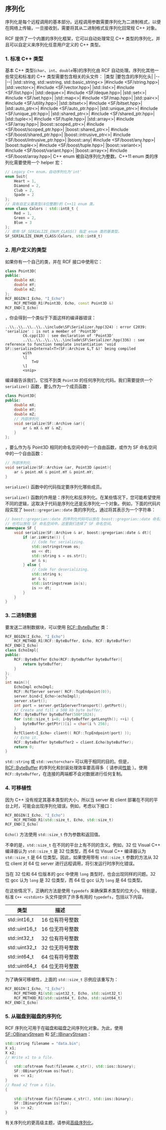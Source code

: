 <!--
 * @Author: haoluo
 * @Date: 2019-07-15 16:34:18
 * @LastEditors: haoluo
 * @LastEditTime: 2019-07-17 09:36:37
 * @Description: file content
 -->
## 序列化
序列化是每个远程调用的基本部分。远程调用参数需要序列化为二进制格式，以便在网络上传输，一旦接收到，需要将其从二进制格式反序列化回常规 C++ 对象。

RCF 提供了一个内置的序列化框架，它可以自动处理常见 C++ 类型的序列化，并且可以自定义来序列化任意用户定义的 C++ 类型。
### 1. 标准 C++ 类型
基本 C++ 类型(`char`、`int`、`double`等)的序列化由 RCF 自动处理。序列化其他一些常见和标准的 C++ 类型需要包含相关的头文件：
|类型  |要包含的序列化头|
|--|--|
|std::string, std::wstring, std::basic_string<>	|#include <SF/string.hpp>|
|std::vector<>|	#include <SF/vector.hpp>|
|std::list<>|	#include <SF/list.hpp>|
|std::deque<>|	#include <SF/deque.hpp>|
|std::set<>|	#include <SF/set.hpp>|
|std::map<>|	#include <SF/map.hpp>|
|std::pair<>|	#include <SF/utility.hpp>|
|std::bitset<>|	#include <SF/bitset.hpp>|
|std::auto_ptr<>|	#include <SF/auto_ptr.hpp>|
|std::unique_ptr<>|	#include <SF/unique_ptr.hpp>|
|std::shared_ptr<>|	#include <SF/shared_ptr.hpp>|
|std::tuple<>|	#include <SF/tuple.hpp>|
|std::array<>|	#include <SF/array.hpp>|
|boost::scoped_ptr<>|	#include <SF/boost/scoped_ptr.hpp>|
|boost::shared_ptr<>|	#include <SF/boost/shared_ptr.hpp>|
|boost::intrusive_ptr<>|	#include <SF/boost/intrusive_ptr.hpp>|
|boost::any|	#include <SF/boost/any.hpp>|
|boost::tuple<>|	#include <SF/boost/tuple.hpp>|
|boost::variant<>|	#include <SF/boost/variant.hpp>|
|boost::array<>|	#include <SF/boost/array.hpp>|
C++ enum 被自动序列化为整数。C++11 enum 类的序列化需要使用一个 helper 宏：
```cpp
// Legacy C++ enum，自动序列化为'int'
enum Suit{
    Heart = 1,
    Diamond = 2,
    Club = 2,
    Spade = 2
};
// 具有自定义基类型(8位整数)的 C++11 enum 类。
enum class Colors : std::int8_t { 
    Red = 1, 
    Green = 2, 
    Blue = 3 
};
// 使用 SF_SERIALIZE_ENUM_CLASS() 指定 enum 类的基类型。
SF_SERIALIZE_ENUM_CLASS(Colors, std::int8_t)
```
### 2. 用户定义的类型
如果你有一个自己的类，并在 RCF 接口中使用它：
```cpp
class Point3D{
public:
    double mX;
    double mY;
    double mZ;
};
RCF_BEGIN(I_Echo, "I_Echo")
    RCF_METHOD_R1(Point3D, Echo, const Point3D &)
RCF_END(I_Echo)
```
，你会得到一个类似于下面这样的编译器错误：
```shell
..\\..\\..\\..\\..\include\SF\Serializer.hpp(324) : error C2039: 'serialize' : is not a member of 'Point3D'
        C6.cpp(13) : see declaration of 'Point3D'
        ..\\..\\..\\..\\..\include\SF\Serializer.hpp(336) : see reference to function template instantiation 'void SF::serializeInternal<T>(SF::Archive &,T &)' being compiled
        with
        \[
            T=U
        \]
        <snip>
```
编译器告诉我们，它找不到类 `Point3D` 的任何序列化代码。我们需要提供一个 `serialize()` 函数，要么作为一个成员函数：
```cpp
class Point3D{
public:
    double mX;
    double mY;
    double mZ;
    // 内部序列化
    void serialize(SF::Archive &ar){
        ar & mX & mY & mZ;
    }
};
```
，要么作为与 Point3D 相同的命名空间中的一个自由函数，或作为 SF 命名空间中的一个自由函数：
```cpp
// 外部序列化
void serialize(SF::Archive &ar, Point3D &point){
    ar & point.mX & point.mY & point.mY;
}
```
`serialize()` 函数中的代码指定要序列化哪些成员。

`serialize()` 函数的作用是：序列化和反序列化。在某些情况下，您可能希望使用不同的逻辑，这取决于代码是序列化还是反序列化一个对象。例如，下面的代码片段实现了 `boost::gregorian::date` 类的序列化，通过将其表示为一个字符串：
```cpp
// boost::gregorian::date 的序列化代码可以放在 boost::gregorian::date 命名空间(其中定义了path类)中，
// 也可以放在 SF 命名空间中。这里我们选择了 SF 命名空间。
namespace SF {
    void serialize(SF::Archive & ar, boost::gregorian::date & dt){
        if (ar.isWrite()) {
            // Code for serializing.
            std::ostringstream os;
            os << dt;
            std::string s = os.str();
            ar & s;
        } else {
            // Code for deserializing.
            std::string s;
            ar & s;
            std::istringstream is(s);
            is >> dt;
        }
    }
}
```
### 3. 二进制数据
要发送二进制数据块，可以使用 [RCF::ByteBuffer](http://www.deltavsoft.com/doc/class_r_c_f_1_1_byte_buffer.html) 类：
```cpp
RCF_BEGIN(I_Echo, "I_Echo")
    RCF_METHOD_R1(RCF::ByteBuffer, Echo, RCF::ByteBuffer)
RCF_END(I_Echo)
class EchoImpl{
public:
    RCF::ByteBuffer Echo(RCF::ByteBuffer byteBuffer){
        return byteBuffer;
    }
};
} 
int main(){
    EchoImpl echoImpl;
    RCF::RcfServer server( RCF::TcpEndpoint(0));
    server.bind<I_Echo>(echoImpl);
    server.start();
    int port = server.getIpServerTransport().getPort();
    // Create and fill a 500 kb byte buffer.
    RCF::ByteBuffer byteBuffer(500*1024);
    for (std::size_t i=0; i<byteBuffer.getLength(); ++i) {
        byteBuffer.getPtr()[i] = char(i % 256);
    }
    RcfClient<I_Echo> client(( RCF::TcpEndpoint(port) ));
    // Echo it.
    RCF::ByteBuffer byteBuffer2 = client.Echo(byteBuffer);
    return 0;
}
```
`std::string` 或 `std::vector<char>` 可以用于相同的目的。但是，[RCF::ByteBuffer](http://www.deltavsoft.com/doc/class_r_c_f_1_1_byte_buffer.html) 的序列化和封装处理效率要高得多（ 请参阅[性能](https://love2.io/@lh786020019/doc/RCF-3.1/user_guide/performance.md) ）。使用 `RCF::ByteBuffer`，在连接的两端都不会对数据进行任何复制。

### 4. 可移植性
因为 C++ 没有规定其基本类型的大小，所以当 server 和 client 部署在不同的平台上时，可能会出现序列化错误。例如，考虑以下接口：
```cpp
RCF_BEGIN(I_Echo, "I_Echo")
    RCF_METHOD_R1(std::size_t, Echo, std::size_t)
RCF_END(I_Echo)
```
`Echo()` 方法使用 `std::size_t` 作为参数和返回值。

不幸的是，`std::size_t` 在不同的平台上有不同的含义。例如，32 位 Visual C++ 编译器认为 `std::size_t` 是 32 位类型，而 64 位 Visual C++ 编译器认为 `std::size_t` 是 64 位类型。因此，如果使用带有 `std::size_t` 参数的方法从 32 位 client 对 64 位 server 进行远程调用，将引发运行时序列化错误。

当在 32 位和 64 位版本的 gcc 中使用 `long` 类型时，也会出现同样的问题。32 位 gcc 认为 `long` 是 32 位类型，而 64 位 gcc 认为 `long` 是 64 位类型。

在这些情况下，正确的方法是使用 `typedefs` 来确保算术类型的位大小。特别是，标准 `C++ <cstdint>` 头文件提供了许多有用的 `typedefs`，包括以下内容。

|类型|   描述|
|--|--|
|std::int16_t|	16 位有符号整数|
|std::uint16_t|	16 位无符号整数|
|std::int32_t|	32 位有符号整数|
|std::uint32_t|	32 位无符号整数|
|std::int64_t|	64 位有符号整数|
|std::uint64_t|	64 位无符号整数|

为了确保可移植性，上面的 `std::size_t` 示例应该重写为：
```cpp
RCF_BEGIN(I_Echo, "I_Echo")
    RCF_METHOD_R1(std::uint32_t, Echo, std::uint32_t)
    RCF_METHOD_R1(std::uint64_t, Echo, std::uint64_t)
RCF_END(I_Echo)
```
### 5. 从磁盘到磁盘的序列化
RCF 序列化可用于在磁盘和磁盘之间序列化对象。为此，使用 [SF::OBinaryStream](http://www.deltavsoft.com/doc/class_s_f_1_1_o_binary_stream.html) 和 [SF::IBinaryStream](http://www.deltavsoft.com/doc/class_s_f_1_1_i_binary_stream.html)：
```cpp
std::string filename = "data.bin";
X x1;
X x2;
// Write x1 to a file.
{
    std::ofstream fout(filename.c_str(), std::ios::binary);
    SF::OBinaryStream os(fout);
    os << x1;
}
// Read x2 from a file.
{
    
    std::ifstream fin(filename.c_str(), std::ios::binary);
    SF::IBinaryStream is(fin);
    is >> x2;
}
```
有关序列化的更高级主题，请参阅[高级序列化](https://love2.io/@lh786020019/doc/RCF-3.1/user_guide/advanced_serialization.md)。